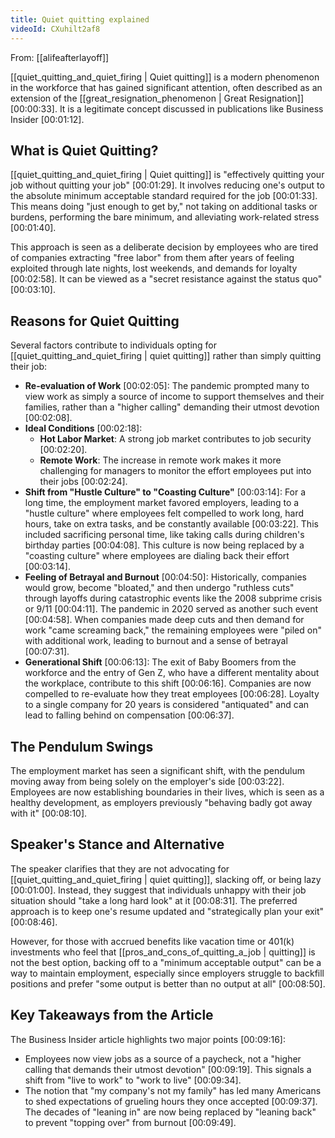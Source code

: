 ```yaml
---
title: Quiet quitting explained
videoId: CXuhilt2af8
---
```


From: [[alifeafterlayoff]] <br/> 

[[quiet_quitting_and_quiet_firing | Quiet quitting]] is a modern phenomenon in the workforce that has gained significant attention, often described as an extension of the [[great_resignation_phenomenon | Great Resignation]] <a class="yt-timestamp" data-t="00:00:33">[00:00:33]</a>. It is a legitimate concept discussed in publications like Business Insider <a class="yt-timestamp" data-t="00:01:12">[00:01:12]</a>.

## What is Quiet Quitting?
[[quiet_quitting_and_quiet_firing | Quiet quitting]] is "effectively quitting your job without quitting your job" <a class="yt-timestamp" data-t="00:01:29">[00:01:29]</a>. It involves reducing one's output to the absolute minimum acceptable standard required for the job <a class="yt-timestamp" data-t="00:01:33">[00:01:33]</a>. This means doing "just enough to get by," not taking on additional tasks or burdens, performing the bare minimum, and alleviating work-related stress <a class="yt-timestamp" data-t="00:01:40">[00:01:40]</a>.

This approach is seen as a deliberate decision by employees who are tired of companies extracting "free labor" from them after years of feeling exploited through late nights, lost weekends, and demands for loyalty <a class="yt-timestamp" data-t="00:02:58">[00:02:58]</a>. It can be viewed as a "secret resistance against the status quo" <a class="yt-timestamp" data-t="00:03:10">[00:03:10]</a>.

## Reasons for Quiet Quitting
Several factors contribute to individuals opting for [[quiet_quitting_and_quiet_firing | quiet quitting]] rather than simply quitting their job:

*   **Re-evaluation of Work** <a class="yt-timestamp" data-t="00:02:05">[00:02:05]</a>: The pandemic prompted many to view work as simply a source of income to support themselves and their families, rather than a "higher calling" demanding their utmost devotion <a class="yt-timestamp" data-t="00:02:08">[00:02:08]</a>.
*   **Ideal Conditions** <a class="yt-timestamp" data-t="00:02:18">[00:02:18]</a>:
    *   **Hot Labor Market**: A strong job market contributes to job security <a class="yt-timestamp" data-t="00:02:20">[00:02:20]</a>.
    *   **Remote Work**: The increase in remote work makes it more challenging for managers to monitor the effort employees put into their jobs <a class="yt-timestamp" data-t="00:02:24">[00:02:24]</a>.
*   **Shift from "Hustle Culture" to "Coasting Culture"** <a class="yt-timestamp" data-t="00:03:14">[00:03:14]</a>: For a long time, the employment market favored employers, leading to a "hustle culture" where employees felt compelled to work long, hard hours, take on extra tasks, and be constantly available <a class="yt-timestamp" data-t="00:03:22">[00:03:22]</a>. This included sacrificing personal time, like taking calls during children's birthday parties <a class="yt-timestamp" data-t="00:04:08">[00:04:08]</a>. This culture is now being replaced by a "coasting culture" where employees are dialing back their effort <a class="yt-timestamp" data-t="00:03:14">[00:03:14]</a>.
*   **Feeling of Betrayal and Burnout** <a class="yt-timestamp" data-t="00:04:50">[00:04:50]</a>: Historically, companies would grow, become "bloated," and then undergo "ruthless cuts" through layoffs during catastrophic events like the 2008 subprime crisis or 9/11 <a class="yt-timestamp" data-t="00:04:11">[00:04:11]</a>. The pandemic in 2020 served as another such event <a class="yt-timestamp" data-t="00:04:58">[00:04:58]</a>. When companies made deep cuts and then demand for work "came screaming back," the remaining employees were "piled on" with additional work, leading to burnout and a sense of betrayal <a class="yt-timestamp" data-t="00:07:31">[00:07:31]</a>.
*   **Generational Shift** <a class="yt-timestamp" data-t="00:06:13">[00:06:13]</a>: The exit of Baby Boomers from the workforce and the entry of Gen Z, who have a different mentality about the workplace, contribute to this shift <a class="yt-timestamp" data-t="00:06:16">[00:06:16]</a>. Companies are now compelled to re-evaluate how they treat employees <a class="yt-timestamp" data-t="00:06:28">[00:06:28]</a>. Loyalty to a single company for 20 years is considered "antiquated" and can lead to falling behind on compensation <a class="yt-timestamp" data-t="00:06:37">[00:06:37]</a>.

## The Pendulum Swings
The employment market has seen a significant shift, with the pendulum moving away from being solely on the employer's side <a class="yt-timestamp" data-t="00:03:22">[00:03:22]</a>. Employees are now establishing boundaries in their lives, which is seen as a healthy development, as employers previously "behaving badly got away with it" <a class="yt-timestamp" data-t="00:08:10">[00:08:10]</a>.

## Speaker's Stance and Alternative
The speaker clarifies that they are not advocating for [[quiet_quitting_and_quiet_firing | quiet quitting]], slacking off, or being lazy <a class="yt-timestamp" data-t="00:01:00">[00:01:00]</a>. Instead, they suggest that individuals unhappy with their job situation should "take a long hard look" at it <a class="yt-timestamp" data-t="00:08:31">[00:08:31]</a>. The preferred approach is to keep one's resume updated and "strategically plan your exit" <a class="yt-timestamp" data-t="00:08:46">[00:08:46]</a>.

However, for those with accrued benefits like vacation time or 401(k) investments who feel that [[pros_and_cons_of_quitting_a_job | quitting]] is not the best option, backing off to a "minimum acceptable output" can be a way to maintain employment, especially since employers struggle to backfill positions and prefer "some output is better than no output at all" <a class="yt-timestamp" data-t="00:08:50">[00:08:50]</a>.

## Key Takeaways from the Article
The Business Insider article highlights two major points <a class="yt-timestamp" data-t="00:09:16">[00:09:16]</a>:
*   Employees now view jobs as a source of a paycheck, not a "higher calling that demands their utmost devotion" <a class="yt-timestamp" data-t="00:09:19">[00:09:19]</a>. This signals a shift from "live to work" to "work to live" <a class="yt-timestamp" data-t="00:09:34">[00:09:34]</a>.
*   The notion that "my company's not my family" has led many Americans to shed expectations of grueling hours they once accepted <a class="yt-timestamp" data-t="00:09:37">[00:09:37]</a>. The decades of "leaning in" are now being replaced by "leaning back" to prevent "topping over" from burnout <a class="yt-timestamp" data-t="00:09:49">[00:09:49]</a>.